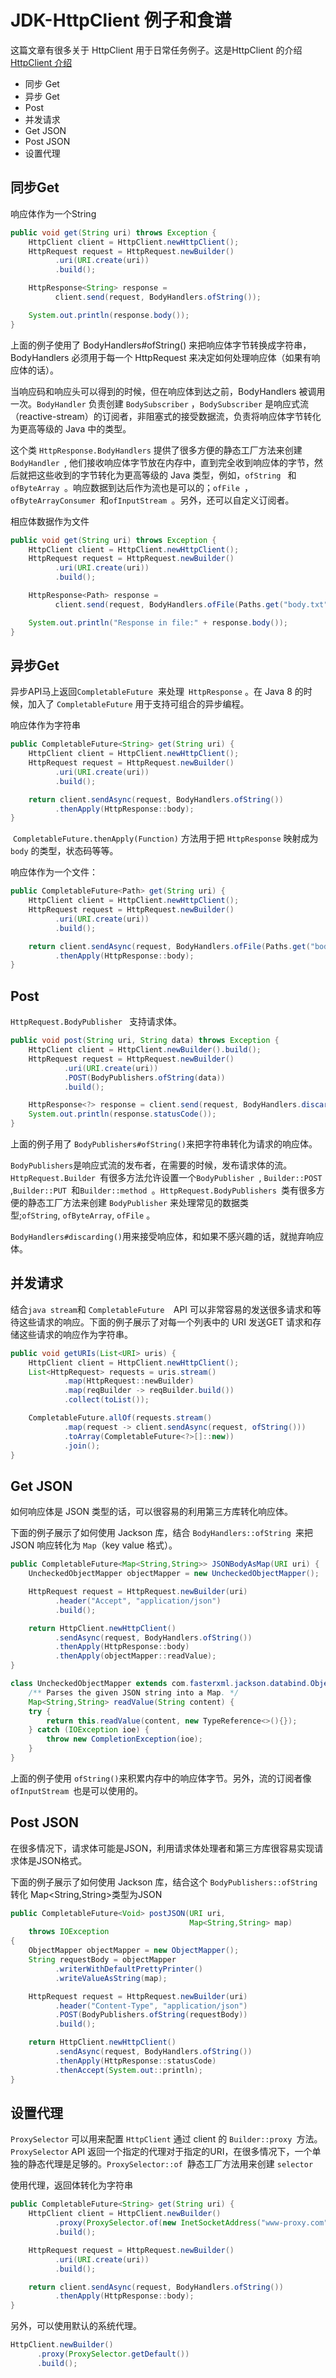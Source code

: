 # JDK-HttpClient 例子和食谱

这篇文章有很多关于 HttpClient 用于日常任务例子。这是HttpClient 的介绍[HttpClient 介绍](./JDK-HttpClient-介绍.md) 

* 同步 Get
* 异步 Get
* Post
* 并发请求
* Get JSON
* Post JSON
* 设置代理

## 同步Get

响应体作为一个String

```java
public void get(String uri) throws Exception {
    HttpClient client = HttpClient.newHttpClient();
    HttpRequest request = HttpRequest.newBuilder()
          .uri(URI.create(uri))
          .build();

    HttpResponse<String> response =
          client.send(request, BodyHandlers.ofString());

    System.out.println(response.body());
}
```

上面的例子使用了 BodyHandlers#ofString() 来把响应体字节转换成字符串，BodyHandlers 必须用于每一个 HttpRequest 来决定如何处理响应体（如果有响应体的话）。

当响应码和响应头可以得到的时候，但在响应体到达之前，BodyHandlers 被调用一次。`BodyHandler`  负责创建 `BodySubscriber`  ，`BodySubscriber`  是响应式流（reactive-stream）的订阅者，非阻塞式的接受数据流，负责将响应体字节转化为更高等级的 Java 中的类型。

这个类 `HttpResponse.BodyHandlers` 提供了很多方便的静态工厂方法来创建 `BodyHandler `, 他们接收响应体字节放在内存中，直到完全收到响应体的字节，然后就把这些收到的字节转化为更高等级的 Java 类型，例如，`ofString ` 和 `ofByteArray `。响应数据到达后作为流也是可以的；`ofFile `，`ofByteArrayConsumer `和`ofInputStream `。另外，还可以自定义订阅者。

相应体数据作为文件

```java
public void get(String uri) throws Exception {
    HttpClient client = HttpClient.newHttpClient();
    HttpRequest request = HttpRequest.newBuilder()
          .uri(URI.create(uri))
          .build();

    HttpResponse<Path> response =
          client.send(request, BodyHandlers.ofFile(Paths.get("body.txt")));

    System.out.println("Response in file:" + response.body());
}
```

## 异步Get

异步API马上返回`CompletableFuture`   来处理` HttpResponse` 。在 Java 8 的时候，加入了 `CompletableFuture`  用于支持可组合的异步编程。

响应体作为字符串

```java
public CompletableFuture<String> get(String uri) {
    HttpClient client = HttpClient.newHttpClient();
    HttpRequest request = HttpRequest.newBuilder()
          .uri(URI.create(uri))
          .build();

    return client.sendAsync(request, BodyHandlers.ofString())
          .thenApply(HttpResponse::body);
}
```

 `CompletableFuture.thenApply(Function)` 方法用于把 `HttpResponse`  映射成为 `body` 的类型，状态码等等。

响应体作为一个文件：

```java
public CompletableFuture<Path> get(String uri) {
    HttpClient client = HttpClient.newHttpClient();
    HttpRequest request = HttpRequest.newBuilder()
          .uri(URI.create(uri))
          .build();

    return client.sendAsync(request, BodyHandlers.ofFile(Paths.get("body.txt")))
          .thenApply(HttpResponse::body);
}
```

## Post

`HttpRequest.BodyPublisher ` 支持请求体。

```java
public void post(String uri, String data) throws Exception {
    HttpClient client = HttpClient.newBuilder().build();
    HttpRequest request = HttpRequest.newBuilder()
            .uri(URI.create(uri))
            .POST(BodyPublishers.ofString(data))
            .build();

    HttpResponse<?> response = client.send(request, BodyHandlers.discarding());
    System.out.println(response.statusCode());
}
```

上面的例子用了 `BodyPublishers#ofString()`来把字符串转化为请求的响应体。

`BodyPublishers`是响应式流的发布者，在需要的时候，发布请求体的流。`HttpRequest.Builder `有很多方法允许设置一个`BodyPublisher `, `Builder::POST `,`Builder::PUT `和`Builder::method `。`HttpRequest.BodyPublishers `类有很多方便的静态工厂方法来创建 `BodyPublisher`  来处理常见的数据类型;`ofString`, `ofByteArray`, `ofFile` 。

`BodyHandlers#discarding()`用来接受响应体，和如果不感兴趣的话，就抛弃响应体。

## 并发请求

结合`java stream`和 `CompletableFuture  `API 可以非常容易的发送很多请求和等待这些请求的响应。下面的例子展示了对每一个列表中的 URI  发送GET 请求和存储这些请求的响应作为字符串。

```java
public void getURIs(List<URI> uris) {
    HttpClient client = HttpClient.newHttpClient();
    List<HttpRequest> requests = uris.stream()
            .map(HttpRequest::newBuilder)
            .map(reqBuilder -> reqBuilder.build())
            .collect(toList());

    CompletableFuture.allOf(requests.stream()
            .map(request -> client.sendAsync(request, ofString()))
            .toArray(CompletableFuture<?>[]::new))
            .join();
}
```

## Get JSON

如何响应体是 JSON 类型的话，可以很容易的利用第三方库转化响应体。

下面的例子展示了如何使用 Jackson 库，结合 `BodyHandlers::ofString `来把JSON 响应转化为 `Map`（key value 格式）。

```java
public CompletableFuture<Map<String,String>> JSONBodyAsMap(URI uri) {
    UncheckedObjectMapper objectMapper = new UncheckedObjectMapper();

    HttpRequest request = HttpRequest.newBuilder(uri)
          .header("Accept", "application/json")
          .build();

    return HttpClient.newHttpClient()
          .sendAsync(request, BodyHandlers.ofString())
          .thenApply(HttpResponse::body)
          .thenApply(objectMapper::readValue);
}

class UncheckedObjectMapper extends com.fasterxml.jackson.databind.ObjectMapper {
    /** Parses the given JSON string into a Map. */
    Map<String,String> readValue(String content) {
    try {
        return this.readValue(content, new TypeReference<>(){});
    } catch (IOException ioe) {
        throw new CompletionException(ioe);
    }
}
```

上面的例子使用 `ofString()`来积累内存中的响应体字节。另外，流的订阅者像`ofInputStream `也是可以使用的。

## Post JSON

在很多情况下，请求体可能是JSON，利用请求体处理者和第三方库很容易实现请求体是JSON格式。

下面的例子展示了如何使用 Jackson 库，结合这个 `BodyPublishers::ofString `转化 Map<String,String>类型为JSON

```java
public CompletableFuture<Void> postJSON(URI uri,
                                        Map<String,String> map)
    throws IOException
{
    ObjectMapper objectMapper = new ObjectMapper();
    String requestBody = objectMapper
          .writerWithDefaultPrettyPrinter()
          .writeValueAsString(map);

    HttpRequest request = HttpRequest.newBuilder(uri)
          .header("Content-Type", "application/json")
          .POST(BodyPublishers.ofString(requestBody))
          .build();

    return HttpClient.newHttpClient()
          .sendAsync(request, BodyHandlers.ofString())
          .thenApply(HttpResponse::statusCode)
          .thenAccept(System.out::println);
}
```

## 设置代理

`ProxySelector`  可以用来配置 `HttpClient`  通过 client 的 `Builder::proxy `方法。`ProxySelector`  API 返回一个指定的代理对于指定的URI，在很多情况下，一个单独的静态代理是足够的。`ProxySelector::of `静态工厂方法用来创建 `selector`

使用代理，返回体转化为字符串

```java
public CompletableFuture<String> get(String uri) {
    HttpClient client = HttpClient.newBuilder()
          .proxy(ProxySelector.of(new InetSocketAddress("www-proxy.com", 8080)))
          .build();

    HttpRequest request = HttpRequest.newBuilder()
          .uri(URI.create(uri))
          .build();

    return client.sendAsync(request, BodyHandlers.ofString())
          .thenApply(HttpResponse::body);
}
```

另外，可以使用默认的系统代理。

```java
HttpClient.newBuilder()
      .proxy(ProxySelector.getDefault())
      .build();
```

